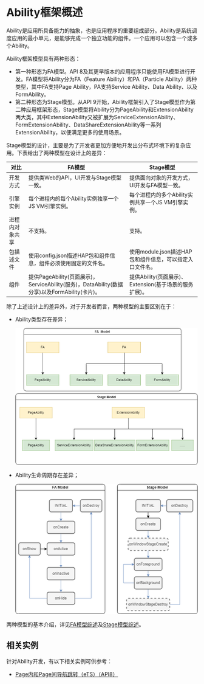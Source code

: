 # Ability框架概述

Ability是应用所具备能力的抽象，也是应用程序的重要组成部分。Ability是系统调度应用的最小单元，是能够完成一个独立功能的组件。一个应用可以包含一个或多个Ability。 

Ability框架模型具有两种形态：

- 第一种形态为FA模型。API 8及其更早版本的应用程序只能使用FA模型进行开发。FA模型将Ability分为FA（Feature Ability）和PA（Particle Ability）两种类型，其中FA支持Page Ability，PA支持Service Ability、Data Ability、以及FormAbility。
- 第二种形态为Stage模型。从API 9开始，Ability框架引入了Stage模型作为第二种应用框架形态，Stage模型将Ability分为PageAbility和ExtensionAbility两大类，其中ExtensionAbility又被扩展为ServiceExtensionAbility、FormExtensionAbility、DataShareExtensionAbility等一系列ExtensionAbility，以便满足更多的使用场景。

Stage模型的设计，主要是为了开发者更加方便地开发出分布式环境下的复杂应用。下表给出了两种模型在设计上的差异：

| 对比           | FA模型                                                       | Stage模型                                                |
| -------------- | ------------------------------------------------------------ | -------------------------------------------------------- |
| 开发方式       | 提供类Web的API，UI开发与Stage模型一致。                     | 提供面向对象的开发方式，UI开发与FA模型一致。             |
| 引擎实例       | 每个进程内的每个Ability实例独享一个JS VM引擎实例。               | 每个进程内的多个Ability实例共享一个JS VM引擎实例。       |
| 进程内对象共享 | 不支持。                                                     | 支持。                                                   |
| 包描述文件     | 使用config.json描述HAP包和组件信息，组件必须使用固定的文件名。 | 使用module.json描述HAP包和组件信息，可以指定入口文件名。 |
| 组件           | 提供PageAbility(页面展示)，ServiceAbility(服务)，DataAbility(数据分享)以及FormAbility(卡片)。 | 提供Ability(页面展示)、Extension(基于场景的服务扩展)。   |

除了上述设计上的差异外，对于开发者而言，两种模型的主要区别在于：

* Ability类型存在差异；

  ![favsstage](figures/favsstage.png)

* Ability生命周期存在差异；

  ![lifecycle](figures/lifecycle.png)

两种模型的基本介绍，详见[FA模型综述](fa-brief.md)及[Stage模型综述](stage-brief.md)。

## 相关实例
针对Ability开发，有以下相关实例可供参考：

- [Page内和Page间导航跳转（eTS）（API8）](https://gitee.com/openharmony/codelabs/tree/master/Ability/PageAbility)